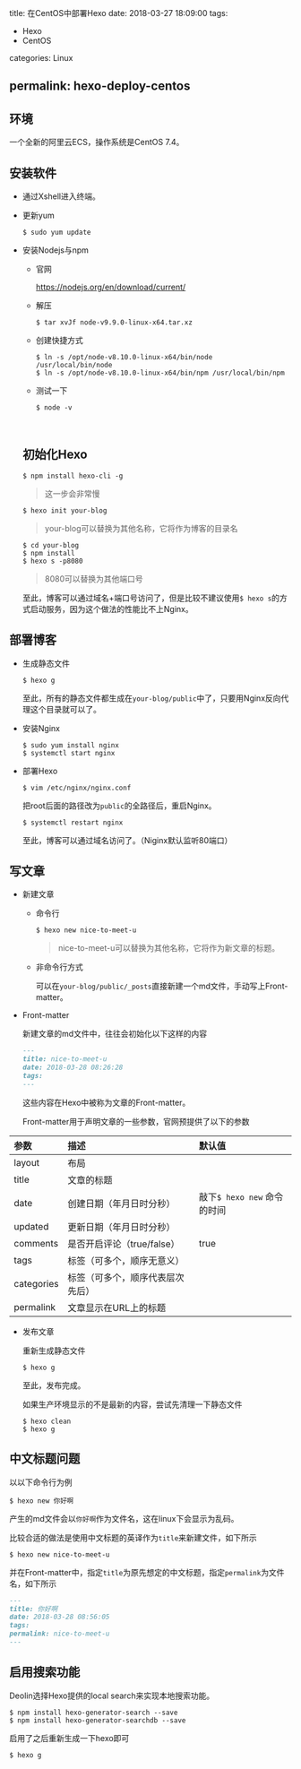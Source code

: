 title: 在CentOS中部署Hexo
date: 2018-03-27 18:09:00
tags:

- Hexo
- CentOS

categories: Linux

permalink: hexo-deploy-centos
---



## 环境

一个全新的阿里云ECS，操作系统是CentOS 7.4。



## 安装软件

- 通过Xshell进入终端。

- 更新yum

  ~~~shell
  $ sudo yum update
  ~~~

- 安装Nodejs与npm

  - 官网

    https://nodejs.org/en/download/current/

  - 解压

    ~~~shell
    $ tar xvJf node-v9.9.0-linux-x64.tar.xz
    ~~~

  - 创建快捷方式

    ~~~shell
    $ ln -s /opt/node-v8.10.0-linux-x64/bin/node /usr/local/bin/node
    $ ln -s /opt/node-v8.10.0-linux-x64/bin/npm /usr/local/bin/npm
    ~~~

  - 测试一下

    ~~~shell
    $ node -v
    ~~~

  ​

  ## 初始化Hexo

  ~~~shell
  $ npm install hexo-cli -g
  ~~~

  > 这一步会非常慢

  ~~~shell
  $ hexo init your-blog
  ~~~

  >your-blog可以替换为其他名称，它将作为博客的目录名

  ~~~shell
  $ cd your-blog
  $ npm install
  $ hexo s -p8080
  ~~~

  > 8080可以替换为其他端口号

  至此，博客可以通过域名+端口号访问了，但是比较不建议使用`$ hexo s`的方式启动服务，因为这个做法的性能比不上Nginx。

## 部署博客

- 生成静态文件

  ~~~shell
  $ hexo g
  ~~~

  至此，所有的静态文件都生成在`your-blog/public`中了，只要用Nginx反向代理这个目录就可以了。


- 安装Nginx

  ~~~shell
  $ sudo yum install nginx
  $ systemctl start nginx
  ~~~

- 部署Hexo

  ~~~shell
  $ vim /etc/nginx/nginx.conf
  ~~~

  把root后面的路径改为`public`的全路径后，重启Nginx。

  ~~~shell
  $ systemctl restart nginx
  ~~~

  至此，博客可以通过域名访问了。（Niginx默认监听80端口）

## 写文章

- 新建文章

    - 命令行

        ~~~shell
        $ hexo new nice-to-meet-u
        ~~~

        > nice-to-meet-u可以替换为其他名称，它将作为新文章的标题。

    - 非命令行方式

        可以在`your-blog/public/_posts`直接新建一个md文件，手动写上Front-matter。

- Front-matter

    新建文章的md文件中，往往会初始化以下这样的内容

    ~~~markdown
    ---
    title: nice-to-meet-u
    date: 2018-03-28 08:26:28
    tags:
    ---
    ~~~

    这些内容在Hexo中被称为文章的Front-matter。

    Front-matter用于声明文章的一些参数，官网预提供了以下的参数

| 参数       | 描述                             | 默认值                      |
| :--------- | :------------------------------- | :-------------------------- |
| layout     | 布局                             |                             |
| title      | 文章的标题                       |                             |
| date       | 创建日期（年月日时分秒）         | 敲下`$ hexo new` 命令的时间 |
| updated    | 更新日期（年月日时分秒）         |                             |
| comments   | 是否开启评论（true/false）       | true                        |
| tags       | 标签（可多个，顺序无意义）       |                             |
| categories | 标签（可多个，顺序代表层次先后） |                             |
| permalink  | 文章显示在URL上的标题            |                             |

- 发布文章

  重新生成静态文件

  ~~~shell
  $ hexo g
  ~~~

  至此，发布完成。

  如果生产环境显示的不是最新的内容，尝试先清理一下静态文件

  ~~~shell
  $ hexo clean
  $ hexo g
  ~~~

## 中文标题问题

以以下命令行为例

~~~shell
$ hexo new 你好啊
~~~

产生的md文件会以`你好啊`作为文件名，这在linux下会显示为乱码。

比较合适的做法是使用中文标题的英译作为`title`来新建文件，如下所示

~~~shell
$ hexo new nice-to-meet-u
~~~

并在Front-matter中，指定`title`为原先想定的中文标题，指定`permalink`为文件名，如下所示

~~~markdown
---
title: 你好啊
date: 2018-03-28 08:56:05
tags:
permalink: nice-to-meet-u
---
~~~

## 启用搜索功能

Deolin选择Hexo提供的local search来实现本地搜索功能。

~~~shell
$ npm install hexo-generator-search --save
$ npm install hexo-generator-searchdb --save
~~~

启用了之后重新生成一下hexo即可

~~~shell
$ hexo g
~~~

